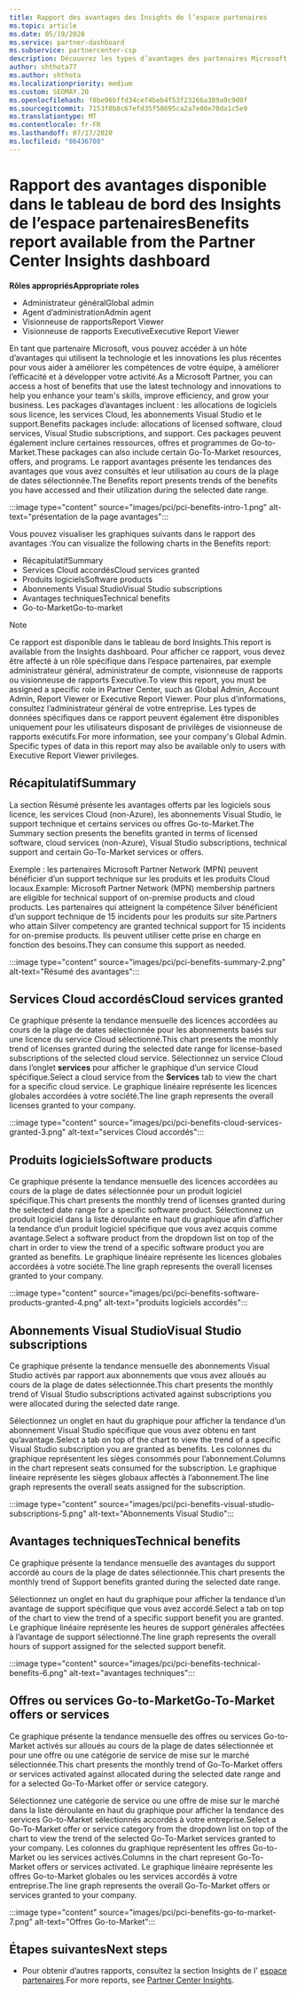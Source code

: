 ```yaml
---
title: Rapport des avantages des Insights de l’espace partenaires
ms.topic: article
ms.date: 05/19/2020
ms.service: partner-dashboard
ms.subservice: partnercenter-csp
description: Découvrez les types d’avantages des partenaires Microsoft qui vous ont été accordés pour vous aider à développer votre activité, améliorer l’efficacité et améliorer les compétences de votre équipe.
author: shthota77
ms.author: shthota
ms.localizationpriority: medium
ms.custom: SEOMAY.20
ms.openlocfilehash: f8be96bffd34cef4beb4f53f23266a389a9c9d0f
ms.sourcegitcommit: 7153f0b8c67efd35f58695ca2a7e00e70da1c5e9
ms.translationtype: MT
ms.contentlocale: fr-FR
ms.lasthandoff: 07/17/2020
ms.locfileid: "86436708"
---
```

# <a name="benefits-report-available-from-the-partner-center-insights-dashboard"></a><span data-ttu-id="69845-103">Rapport des avantages disponible dans le tableau de bord des Insights de l’espace partenaires</span><span class="sxs-lookup"><span data-stu-id="69845-103">Benefits report available from the Partner Center Insights dashboard</span></span>

<span data-ttu-id="69845-104">**Rôles appropriés**</span><span class="sxs-lookup"><span data-stu-id="69845-104">**Appropriate roles**</span></span>

- <span data-ttu-id="69845-105">Administrateur général</span><span class="sxs-lookup"><span data-stu-id="69845-105">Global admin</span></span>
- <span data-ttu-id="69845-106">Agent d’administration</span><span class="sxs-lookup"><span data-stu-id="69845-106">Admin agent</span></span>
- <span data-ttu-id="69845-107">Visionneuse de rapports</span><span class="sxs-lookup"><span data-stu-id="69845-107">Report Viewer</span></span>
- <span data-ttu-id="69845-108">Visionneuse de rapports Executive</span><span class="sxs-lookup"><span data-stu-id="69845-108">Executive Report Viewer</span></span>

<span data-ttu-id="69845-109">En tant que partenaire Microsoft, vous pouvez accéder à un hôte d’avantages qui utilisent la technologie et les innovations les plus récentes pour vous aider à améliorer les compétences de votre équipe, à améliorer l’efficacité et à développer votre activité.</span><span class="sxs-lookup"><span data-stu-id="69845-109">As a Microsoft Partner, you can access a host of benefits that use the latest technology and innovations to help you enhance your team's skills, improve efficiency, and grow your business.</span></span> <span data-ttu-id="69845-110">Les packages d’avantages incluent : les allocations de logiciels sous licence, les services Cloud, les abonnements Visual Studio et le support.</span><span class="sxs-lookup"><span data-stu-id="69845-110">Benefits packages include: allocations of licensed software, cloud services, Visual Studio subscriptions, and support.</span></span> <span data-ttu-id="69845-111">Ces packages peuvent également inclure certaines ressources, offres et programmes de Go-to-Market.</span><span class="sxs-lookup"><span data-stu-id="69845-111">These packages can also include certain Go-To-Market resources, offers, and programs.</span></span> <span data-ttu-id="69845-112">Le rapport avantages présente les tendances des avantages que vous avez consultés et leur utilisation au cours de la plage de dates sélectionnée.</span><span class="sxs-lookup"><span data-stu-id="69845-112">The Benefits report presents trends of the benefits you have accessed and their utilization during the selected date range.</span></span>

:::image type="content" source="images/pci/pci-benefits-intro-1.png" alt-text="présentation de la page avantages":::

<span data-ttu-id="69845-114">Vous pouvez visualiser les graphiques suivants dans le rapport des avantages :</span><span class="sxs-lookup"><span data-stu-id="69845-114">You can visualize the following charts in the Benefits report:</span></span>

- <span data-ttu-id="69845-115">Récapitulatif</span><span class="sxs-lookup"><span data-stu-id="69845-115">Summary</span></span>
- <span data-ttu-id="69845-116">Services Cloud accordés</span><span class="sxs-lookup"><span data-stu-id="69845-116">Cloud services granted</span></span>
- <span data-ttu-id="69845-117">Produits logiciels</span><span class="sxs-lookup"><span data-stu-id="69845-117">Software products</span></span>
- <span data-ttu-id="69845-118">Abonnements Visual Studio</span><span class="sxs-lookup"><span data-stu-id="69845-118">Visual Studio subscriptions</span></span>
- <span data-ttu-id="69845-119">Avantages techniques</span><span class="sxs-lookup"><span data-stu-id="69845-119">Technical benefits</span></span>
- <span data-ttu-id="69845-120">Go-to-Market</span><span class="sxs-lookup"><span data-stu-id="69845-120">Go-to-market</span></span>

 > [!NOTE]
 > <span data-ttu-id="69845-121">Ce rapport est disponible dans le tableau de bord Insights.</span><span class="sxs-lookup"><span data-stu-id="69845-121">This report is available from the Insights dashboard.</span></span> <span data-ttu-id="69845-122">Pour afficher ce rapport, vous devez être affecté à un rôle spécifique dans l’espace partenaires, par exemple administrateur général, administrateur de compte, visionneuse de rapports ou visionneuse de rapports Executive.</span><span class="sxs-lookup"><span data-stu-id="69845-122">To view this report, you must be assigned a specific role in Partner Center, such as Global Admin, Account Admin, Report Viewer or Executive Report Viewer.</span></span> <span data-ttu-id="69845-123">Pour plus d’informations, consultez l’administrateur général de votre entreprise. Les types de données spécifiques dans ce rapport peuvent également être disponibles uniquement pour les utilisateurs disposant de privilèges de visionneuse de rapports exécutifs.</span><span class="sxs-lookup"><span data-stu-id="69845-123">For more information, see your company's Global Admin. Specific types of data in this report may also be available only to users with Executive Report Viewer privileges.</span></span>

## <a name="summary"></a><span data-ttu-id="69845-124">Récapitulatif</span><span class="sxs-lookup"><span data-stu-id="69845-124">Summary</span></span>

<span data-ttu-id="69845-125">La section Résumé présente les avantages offerts par les logiciels sous licence, les services Cloud (non-Azure), les abonnements Visual Studio, le support technique et certains services ou offres Go-to-Market.</span><span class="sxs-lookup"><span data-stu-id="69845-125">The Summary section presents the benefits granted in terms of licensed software, cloud services (non-Azure), Visual Studio subscriptions, technical support and certain Go-To-Market services or offers.</span></span>

<span data-ttu-id="69845-126">Exemple : les partenaires Microsoft Partner Network (MPN) peuvent bénéficier d’un support technique sur les produits et les produits Cloud locaux.</span><span class="sxs-lookup"><span data-stu-id="69845-126">Example: Microsoft Partner Network (MPN) membership partners are eligible for technical support of on-premise products and cloud products.</span></span> <span data-ttu-id="69845-127">Les partenaires qui atteignent la compétence Silver bénéficient d’un support technique de 15 incidents pour les produits sur site.</span><span class="sxs-lookup"><span data-stu-id="69845-127">Partners who attain Silver competency are granted technical support for 15 incidents for on-premise products.</span></span> <span data-ttu-id="69845-128">Ils peuvent utiliser cette prise en charge en fonction des besoins.</span><span class="sxs-lookup"><span data-stu-id="69845-128">They can consume this support as needed.</span></span> 

:::image type="content" source="images/pci/pci-benefits-summary-2.png" alt-text="Résumé des avantages":::

## <a name="cloud-services-granted"></a><span data-ttu-id="69845-130">Services Cloud accordés</span><span class="sxs-lookup"><span data-stu-id="69845-130">Cloud services granted</span></span>

<span data-ttu-id="69845-131">Ce graphique présente la tendance mensuelle des licences accordées au cours de la plage de dates sélectionnée pour les abonnements basés sur une licence du service Cloud sélectionné.</span><span class="sxs-lookup"><span data-stu-id="69845-131">This chart presents the monthly trend of licenses granted during the selected date range for license-based subscriptions of the selected cloud service.</span></span>
<span data-ttu-id="69845-132">Sélectionnez un service Cloud dans l’onglet **services** pour afficher le graphique d’un service Cloud spécifique.</span><span class="sxs-lookup"><span data-stu-id="69845-132">Select a cloud service from the **Services** tab to view the chart for a specific cloud service.</span></span> <span data-ttu-id="69845-133">Le graphique linéaire représente les licences globales accordées à votre société.</span><span class="sxs-lookup"><span data-stu-id="69845-133">The line graph represents the overall licenses granted to your company.</span></span>

:::image type="content" source="images/pci/pci-benefits-cloud-services-granted-3.png" alt-text="services Cloud accordés":::

## <a name="software-products"></a><span data-ttu-id="69845-135">Produits logiciels</span><span class="sxs-lookup"><span data-stu-id="69845-135">Software products</span></span>

<span data-ttu-id="69845-136">Ce graphique présente la tendance mensuelle des licences accordées au cours de la plage de dates sélectionnée pour un produit logiciel spécifique.</span><span class="sxs-lookup"><span data-stu-id="69845-136">This chart presents the monthly trend of licenses granted during the selected date range for a specific software product.</span></span> <span data-ttu-id="69845-137">Sélectionnez un produit logiciel dans la liste déroulante en haut du graphique afin d’afficher la tendance d’un produit logiciel spécifique que vous avez acquis comme avantage.</span><span class="sxs-lookup"><span data-stu-id="69845-137">Select a software product from the dropdown list on top of the chart in order to view the trend of a specific software product you are granted as benefits.</span></span> <span data-ttu-id="69845-138">Le graphique linéaire représente les licences globales accordées à votre société.</span><span class="sxs-lookup"><span data-stu-id="69845-138">The line graph represents the overall licenses granted to your company.</span></span>

:::image type="content" source="images/pci/pci-benefits-software-products-granted-4.png" alt-text="produits logiciels accordés":::

## <a name="visual-studio-subscriptions"></a><span data-ttu-id="69845-140">Abonnements Visual Studio</span><span class="sxs-lookup"><span data-stu-id="69845-140">Visual Studio subscriptions</span></span>

<span data-ttu-id="69845-141">Ce graphique présente la tendance mensuelle des abonnements Visual Studio activés par rapport aux abonnements que vous avez alloués au cours de la plage de dates sélectionnée.</span><span class="sxs-lookup"><span data-stu-id="69845-141">This chart presents the monthly trend of Visual Studio subscriptions activated against subscriptions you were allocated during the selected date range.</span></span>

<span data-ttu-id="69845-142">Sélectionnez un onglet en haut du graphique pour afficher la tendance d’un abonnement Visual Studio spécifique que vous avez obtenu en tant qu’avantage.</span><span class="sxs-lookup"><span data-stu-id="69845-142">Select a tab on top of the chart to view the trend of a specific Visual Studio subscription you are granted as benefits.</span></span> <span data-ttu-id="69845-143">Les colonnes du graphique représentent les sièges consommés pour l’abonnement.</span><span class="sxs-lookup"><span data-stu-id="69845-143">Columns in the chart represent seats consumed for the subscription.</span></span> <span data-ttu-id="69845-144">Le graphique linéaire représente les sièges globaux affectés à l’abonnement.</span><span class="sxs-lookup"><span data-stu-id="69845-144">The line graph represents the overall seats assigned for the subscription.</span></span>

:::image type="content" source="images/pci/pci-benefits-visual-studio-subscriptions-5.png" alt-text="Abonnements Visual Studio":::

## <a name="technical-benefits"></a><span data-ttu-id="69845-146">Avantages techniques</span><span class="sxs-lookup"><span data-stu-id="69845-146">Technical benefits</span></span>

<span data-ttu-id="69845-147">Ce graphique présente la tendance mensuelle des avantages du support accordé au cours de la plage de dates sélectionnée.</span><span class="sxs-lookup"><span data-stu-id="69845-147">This chart presents the monthly trend of Support benefits granted during the selected date range.</span></span>

<span data-ttu-id="69845-148">Sélectionnez un onglet en haut du graphique pour afficher la tendance d’un avantage de support spécifique que vous avez accordé.</span><span class="sxs-lookup"><span data-stu-id="69845-148">Select a tab on top of the chart to view the trend of a specific support benefit you are granted.</span></span> <span data-ttu-id="69845-149">Le graphique linéaire représente les heures de support générales affectées à l’avantage de support sélectionné.</span><span class="sxs-lookup"><span data-stu-id="69845-149">The line graph represents the overall hours of support assigned for the selected support benefit.</span></span>

:::image type="content" source="images/pci/pci-benefits-technical-benefits-6.png" alt-text="avantages techniques":::

## <a name="go-to-market-offers-or-services"></a><span data-ttu-id="69845-151">Offres ou services Go-to-Market</span><span class="sxs-lookup"><span data-stu-id="69845-151">Go-To-Market offers or services</span></span>

<span data-ttu-id="69845-152">Ce graphique présente la tendance mensuelle des offres ou services Go-to-Market activés sur alloués au cours de la plage de dates sélectionnée et pour une offre ou une catégorie de service de mise sur le marché sélectionnée.</span><span class="sxs-lookup"><span data-stu-id="69845-152">This chart presents the monthly trend of Go-To-Market offers or services activated against allocated during the selected date range and for a selected Go-To-Market offer or service category.</span></span>

<span data-ttu-id="69845-153">Sélectionnez une catégorie de service ou une offre de mise sur le marché dans la liste déroulante en haut du graphique pour afficher la tendance des services Go-to-Market sélectionnés accordés à votre entreprise.</span><span class="sxs-lookup"><span data-stu-id="69845-153">Select a Go-To-Market offer or service category from the dropdown list on top of the chart to view the trend of the selected Go-To-Market services granted to your company.</span></span> <span data-ttu-id="69845-154">Les colonnes du graphique représentent les offres Go-to-Market ou les services activés.</span><span class="sxs-lookup"><span data-stu-id="69845-154">Columns in the chart represent Go-To-Market offers or services activated.</span></span> <span data-ttu-id="69845-155">Le graphique linéaire représente les offres Go-to-Market globales ou les services accordés à votre entreprise.</span><span class="sxs-lookup"><span data-stu-id="69845-155">The line graph represents the overall Go-To-Market offers or services granted to your company.</span></span>

:::image type="content" source="images/pci/pci-benefits-go-to-market-7.png" alt-text="Offres Go-to-Market":::

## <a name="next-steps"></a><span data-ttu-id="69845-157">Étapes suivantes</span><span class="sxs-lookup"><span data-stu-id="69845-157">Next steps</span></span>

- <span data-ttu-id="69845-158">Pour obtenir d’autres rapports, consultez la section Insights de l' [espace partenaires](partner-center-insights.md).</span><span class="sxs-lookup"><span data-stu-id="69845-158">For more reports, see [Partner Center Insights](partner-center-insights.md).</span></span>

